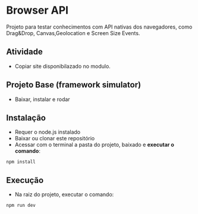 # Browser API
Projeto para testar conhecimentos com API nativas dos navegadores, como Drag&Drop, Canvas,Geolocation e Screen Size Events.

## Atividade
- Copiar site disponibilazado no modulo.

## Projeto Base (framework simulator)
- Baixar, instalar e rodar

## Instalação
- Requer o node.js instalado
- Baixar ou clonar este repositório
- Acessar com o terminal a pasta do projeto, baixado e **executar o comando**:
```
npm install 
```
## Execução
- Na raiz do projeto, executar o comando:
```
npm run dev
```